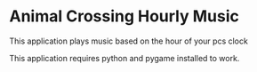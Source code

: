 # Animal Crossing Hourly Music
This application plays music based on the hour of your pcs clock

This application requires python and pygame installed to work.
